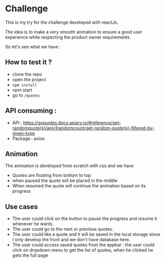 # Challenge
This is my try for the challenge developed with reactJs.

The idea is to make a very smooth animation to ensure a good user experience while respecting the product owner requirements.


So let's see what we have : 
## How to test it ?

- clone the repo
- open the project 
- ``npm install``
- npm start
- go to `/quotes`


## API consuming : 

- API : https://goquotes.docs.apiary.io/#reference/get-randomquote(s)/apiv1randomcount/get-random-quote(s)-filtered-by-given-type
- Package : axios

## Animation

The animation is developed from scratch with css and we have 

- Quotes are floating from bottom to top
- when paused the quote will be placed in the middle
- When resumed the quote will continue the animation based on its progress
  


## Use cases 

- The user could click on the button to pause the progress and resume it whenever he wants. 
- The user could go to the next or previous quotes.
- The user could like a quote and it will be saved in the local storage since I only develop the front and we don't have database here. 
- The user could access saved quotes from the appbar : the user could click on dropdown menu  to get the list of quotes, when he clicked he gets the full page 





